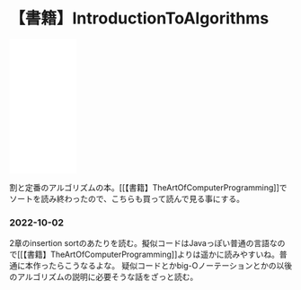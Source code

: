 # 【書籍】IntroductionToAlgorithms

<iframe sandbox="allow-popups allow-scripts allow-modals allow-forms allow-same-origin" style="width:120px;height:240px;" marginwidth="0" marginheight="0" scrolling="no" frameborder="0" src="//rcm-fe.amazon-adsystem.com/e/cm?lt1=_blank&bc1=000000&IS2=1&bg1=FFFFFF&fc1=000000&lc1=0000FF&t=karino203-22&language=ja_JP&o=9&p=8&l=as4&m=amazon&f=ifr&ref=as_ss_li_til&asins=B08FH8N996&linkId=4db661abcb08d941aa358efacf03628d"></iframe>

割と定番のアルゴリズムの本。[[【書籍】TheArtOfComputerProgramming]]でソートを読み終わったので、こちらも買って読んで見る事にする。

### 2022-10-02

2章のinsertion sortのあたりを読む。擬似コードはJavaっぽい普通の言語なので[[【書籍】TheArtOfComputerProgramming]]よりは遥かに読みやすいね。普通に本作ったらこうなるよな。
疑似コードとかbig-Oノーテーションとかの以後のアルゴリズムの説明に必要そうな話をざっと読む。